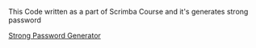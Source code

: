 This Code written as a part of Scrimba Course and it's generates strong password 

[Strong Password Generator](https://scrim-parsswordgenerator.mustafakenlic.dev/)
